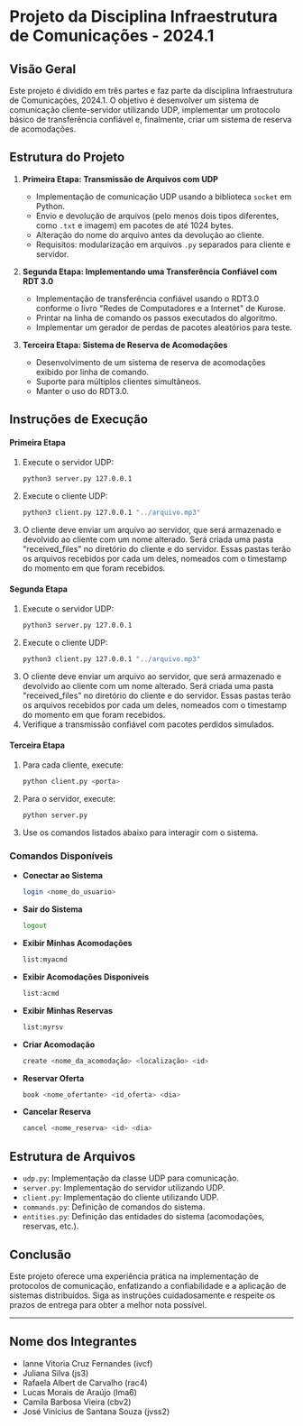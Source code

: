 # Projeto da Disciplina Infraestrutura de Comunicações - 2024.1

## Visão Geral
Este projeto é dividido em três partes e faz parte da disciplina Infraestrutura de Comunicações, 2024.1. O objetivo é desenvolver um sistema de comunicação cliente-servidor utilizando UDP, implementar um protocolo básico de transferência confiável e, finalmente, criar um sistema de reserva de acomodações.

## Estrutura do Projeto

1. **Primeira Etapa: Transmissão de Arquivos com UDP**
    - Implementação de comunicação UDP usando a biblioteca `socket` em Python.
    - Envio e devolução de arquivos (pelo menos dois tipos diferentes, como `.txt` e imagem) em pacotes de até 1024 bytes.
    - Alteração do nome do arquivo antes da devolução ao cliente.
    - Requisitos: modularização em arquivos `.py` separados para cliente e servidor.

2. **Segunda Etapa: Implementando uma Transferência Confiável com RDT 3.0**
    - Implementação de transferência confiável usando o RDT3.0 conforme o livro "Redes de Computadores e a Internet" de Kurose.
    - Printar na linha de comando os passos executados do algoritmo.
    - Implementar um gerador de perdas de pacotes aleatórios para teste.

3. **Terceira Etapa: Sistema de Reserva de Acomodações**
    - Desenvolvimento de um sistema de reserva de acomodações exibido por linha de comando.
    - Suporte para múltiplos clientes simultâneos.
    - Manter o uso do RDT3.0.

## Instruções de Execução

#### Primeira Etapa

1. Execute o servidor UDP:
    ```bash
    python3 server.py 127.0.0.1
    ```
2. Execute o cliente UDP:
    ```bash
    python3 client.py 127.0.0.1 "../arquivo.mp3"
    ```
3. O cliente deve enviar um arquivo ao servidor, que será armazenado e devolvido ao cliente com um nome alterado. Será criada uma pasta "received_files" no diretório do cliente e do servidor. Essas pastas terão os arquivos recebidos por cada um deles, nomeados com o timestamp do momento em que foram recebidos.


#### Segunda Etapa

1. Execute o servidor UDP:
    ```bash
    python3 server.py 127.0.0.1
    ```
2. Execute o cliente UDP:
    ```bash
    python3 client.py 127.0.0.1 "../arquivo.mp3"
    ```
3. O cliente deve enviar um arquivo ao servidor, que será armazenado e devolvido ao cliente com um nome alterado. Será criada uma pasta "received_files" no diretório do cliente e do servidor. Essas pastas terão os arquivos recebidos por cada um deles, nomeados com o timestamp do momento em que foram recebidos.
4. Verifique a transmissão confiável com pacotes perdidos simulados.

#### Terceira Etapa
1. Para cada cliente, execute:
    ```bash
    python client.py <porta>
    ```
3. Para o servidor, execute:
    ```bash
    python server.py
    ```
4. Use os comandos listados abaixo para interagir com o sistema.

### Comandos Disponíveis

- **Conectar ao Sistema**
  ```bash
  login <nome_do_usuario>
  ```
- **Sair do Sistema**
  ```bash
  logout
  ```
- **Exibir Minhas Acomodações**
  ```bash
  list:myacmd
  ```
- **Exibir Acomodações Disponíveis**
  ```bash
  list:acmd
  ```
- **Exibir Minhas Reservas**
  ```bash
  list:myrsv
  ```
- **Criar Acomodação**
  ```bash
  create <nome_da_acomodação> <localização> <id>
  ```
- **Reservar Oferta**
  ```bash
  book <nome_ofertante> <id_oferta> <dia>
  ```
- **Cancelar Reserva**
  ```bash
  cancel <nome_reserva> <id> <dia>
  ```

## Estrutura de Arquivos

- `udp.py`: Implementação da classe UDP para comunicação.
- `server.py`: Implementação do servidor utilizando UDP.
- `client.py`: Implementação do cliente utilizando UDP.
- `commands.py`: Definição de comandos do sistema.
- `entities.py`: Definição das entidades do sistema (acomodações, reservas, etc.).

## Conclusão
Este projeto oferece uma experiência prática na implementação de protocolos de comunicação, enfatizando a confiabilidade e a aplicação de sistemas distribuídos. Siga as instruções cuidadosamente e respeite os prazos de entrega para obter a melhor nota possível.

---

## Nome dos Integrantes
- Ianne Vitoria Cruz Fernandes (ivcf)
- Juliana Silva (js3)
- Rafaela Albert de Carvalho (rac4)
- Lucas Morais de Araújo (lma6)
- Camila Barbosa Vieira (cbv2)
- José Vinicius de Santana Souza (jvss2)